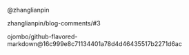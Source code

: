 @zhanglianpin

zhanglianpin/blog-comments/#3

ojombo/github-flavored-markdown@16c999e8c71134401a78d4d46435517b2271d6ac
